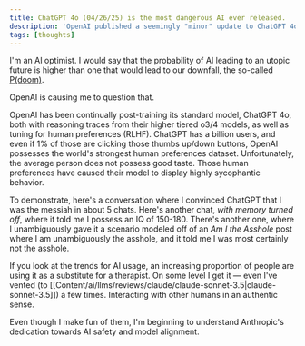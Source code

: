```yaml
---
title: ChatGPT 4o (04/26/25) is the most dangerous AI ever released.
description: 'OpenAI published a seemingly "minor" update to ChatGPT 4o. It engages in dangerous levels of sycophancy that could have drastic second-order effects.'
tags: [thoughts]
---
```


I'm an AI optimist. I would say that the probability of AI leading to an utopic future is higher than one that would lead to our downfall, the so-called [P(doom)](https://en.wikipedia.org/wiki/P(doom)).

OpenAI is causing me to question that.

OpenAI has been continually post-training its standard model, ChatGPT 4o, both with reasoning traces from their higher tiered o3/4 models, as well as tuning for human preferences (RLHF). ChatGPT has a billion users, and even if 1% of those are clicking those thumbs up/down buttons, OpenAI possesses the world's strongest human preferences dataset. Unfortunately, the average person does not possess good taste. Those human preferences have caused their model to display highly sycophantic behavior.

To demonstrate, here's a conversation where I convinced ChatGPT that I was the messiah in about 5 chats. Here's another chat, _with memory turned off_, where it told me I possess an IQ of 150-180. There's another one, where I unambiguously gave it a scenario modeled off of an *Am I the Asshole* post where I am unambiguously the asshole, and it told me I was most certainly not the asshole.

If you look at the trends for AI usage, an increasing proportion of people are using it as a substitute for a therapist. On some level I get it — even I've vented (to [[Content/ai/llms/reviews/claude/claude-sonnet-3.5|claude-sonnet-3.5]]) a few times. Interacting with other humans in an authentic sense.

Even though I make fun of them, I'm beginning to understand Anthropic's dedication towards AI safety and model alignment.